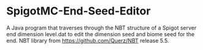 # SpigotMC-End-Seed-Editor
A Java program that traverses through the NBT structure of a Spigot server end dimension level.dat to edit the dimension seed and biome seed for the end. NBT library from https://github.com/Querz/NBT release 5.5.
